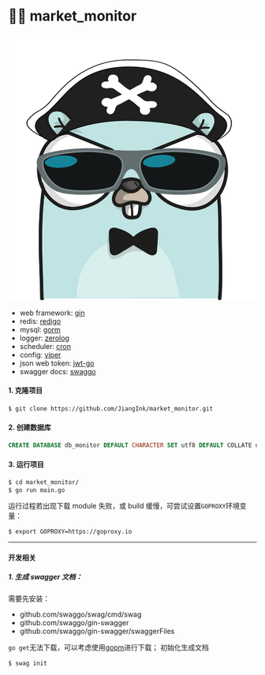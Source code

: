 # :guardsman: market_monitor

![gopher](./public/gopher.png)

* web framework: [gin](https://github.com/gin-gonic/gin)
* redis: [redigo](https://github.com/gomodule/redigo)
* mysql: [gorm](https://github.com/jinzhu/gorm)
* logger: [zerolog](https://github.com/rs/zerolog)
* scheduler: [cron](https://github.com/robfig/cron)
* config: [viper](https://github.com/spf13/viper)
* json web token: [jwt-go](https://github.com/dgrijalva/jwt-go)
* swagger docs: [swaggo](https://github.com/swaggo/gin-swagger)


#### 1. 克隆项目
``` shell
$ git clone https://github.com/JiangInk/market_monitor.git
```

#### 2. 创建数据库
``` sql
CREATE DATABASE db_monitor DEFAULT CHARACTER SET utf8 DEFAULT COLLATE utf8_general_ci;
```

#### 3. 运行项目
``` shell
$ cd market_monitor/
$ go run main.go
```
运行过程若出现下载 module 失败，或 build 缓慢，可尝试设置`GOPROXY`环境变量：
``` shell
$ export GOPROXY=https://goproxy.io
```


---

#### 开发相关
##### 1. 生成 swagger 文档：
需要先安装：
* github.com/swaggo/swag/cmd/swag
* github.com/swaggo/gin-swagger
* github.com/swaggo/gin-swagger/swaggerFiles

`go get`无法下载，可以考虑使用[gopm](https://gopm.io/)进行下载；
初始化生成文档
``` bash
$ swag init
```

